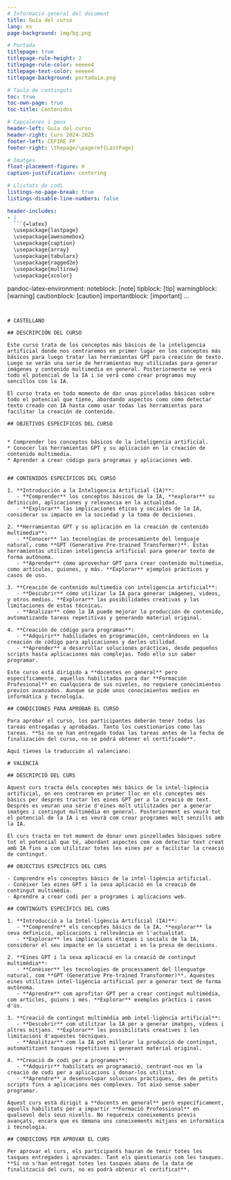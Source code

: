 ```yaml
---
# Informació general del document
title: Guía del curso
lang: es
page-background: img/bg.png

# Portada
titlepage: true
titlepage-rule-height: 2
titlepage-rule-color: eeeee4
titlepage-text-color: eeeee4
titlepage-background: portadaia.png

# Taula de continguts
toc: true
toc-own-page: true
toc-title: Contenidos

# Capçaleres i peus
header-left: Guía del curso
header-right: Curs 2024-2025
footer-left: CEFIRE FP
footer-right: \thepage/\pageref{LastPage}

# Imatges
float-placement-figure: H
caption-justification: centering

# Llistats de codi
listings-no-page-break: true
listings-disable-line-numbers: false

header-includes:
- |
  ```{=latex}
  \usepackage{lastpage}
  \usepackage{awesomebox}
  \usepackage{caption}
  \usepackage{array}
  \usepackage{tabularx}
  \usepackage{ragged2e}
  \usepackage{multirow}
  \usepackage{xcolor}

  ```
pandoc-latex-environment:
  noteblock: [note]
  tipblock: [tip]
  warningblock: [warning]
  cautionblock: [caution]
  importantblock: [important]
...
```


# CASTELLANO

## DESCRIPCIÓN DEL CURSO

Este curso trata de los conceptos más básicos de la inteligencia artificial donde nos centraremos en primer lugar en los conceptos más básicos para luego tratar las herramientas GPT para creación de texto. Luego se verán una serie de herramientas muy utilizadas para generar imágenes y contenido multimedia en general. Posteriormente se verá todo el potencial de la IA i se verá como crear programas muy sencillos con la IA.

El curso trata en todo momento de dar unas pinceladas básicas sobre todo el potencial que tiene, abordando aspectos como cómo detectar texto creado con IA hasta como usar todas las herramientas para facilitar la creación de contenido.

## OBJETIVOS ESPECÍFICOS DEL CURSO


* Comprender los conceptos básicos de la inteligencia artificial.
* Conocer las herramientas GPT y su aplicación en la creación de contenido multimedia.
* Aprender a crear código para programas y aplicaciones web.


## CONTENIDOS ESPECÍFICOS DEL CURSO

1. **Introducción a la Inteligencia Artificial (IA)**:
   - **Comprender** los conceptos básicos de la IA, **explorar** su definición, aplicaciones y relevancia en la actualidad.
   - **Explorar** las implicaciones éticas y sociales de la IA, considerar su impacto en la sociedad y la toma de decisiones.

2. **Herramientas GPT y su aplicación en la creación de contenido multimedia**:
   - **Conocer** las tecnologías de procesamiento del lenguaje natural, como **GPT (Generative Pre-trained Transformer)**. Estas herramientas utilizan inteligencia artificial para generar texto de forma autónoma.
   - **Aprender** cómo aprovechar GPT para crear contenido multimedia, como artículos, guiones, y más. **Explorar** ejemplos prácticos y casos de uso.

3. **Creación de contenido multimedia con inteligencia artificial**:
   - **Descubrir** cómo utilizar la IA para generar imágenes, videos, y otros medios. **Explorar** las posibilidades creativas y las limitaciones de estas técnicas.
   - **Analizar** cómo la IA puede mejorar la producción de contenido, automatizando tareas repetitivas y generando material original.

4. **Creación de código para programas**:
   - **Adquirir** habilidades en programación, centrándonos en la creación de código para aplicaciones y darles utilidad.
   - **Aprender** a desarrollar soluciones prácticas, desde pequeños scripts hasta aplicaciones más complejas. Todo ello sin saber programar.

Este curso está dirigido a **docentes en general** pero específicamente, aquellos habilitados para dar **Formación Profesional** en cualquiera de sus niveles, no requiere conocimientos previos avanzados. Aunque se pide unos conocimientos medios en informática y tecnología.

## CONDICIONES PARA APROBAR EL CURSO

Para aprobar el curso, los participantes deberán tener todas las tareas entregadas y aprobadas. Tanto los cuestionarios como las tareas. **Si no se han entregado todas las tareas antes de la fecha de finalización del curso, no se podrá obtener el certificado**.

Aquí tienes la traducción al valenciano:

# VALENCIÀ

## DESCRIPCIÓ DEL CURS

Aquest curs tracta dels conceptes més bàsics de la intel·ligència artificial, on ens centrarem en primer lloc en els conceptes més bàsics per després tractar les eines GPT per a la creació de text. Després es veuran una sèrie d'eines molt utilitzades per a generar imatges i contingut multimèdia en general. Posteriorment es veurà tot el potencial de la IA i es veurà com crear programes molt senzills amb la IA.

El curs tracta en tot moment de donar unes pinzellades bàsiques sobre tot el potencial que té, abordant aspectes com com detectar text creat amb IA fins a com utilitzar totes les eines per a facilitar la creació de contingut.

## OBJECTIUS ESPECÍFICS DEL CURS

- Comprendre els conceptes bàsics de la intel·ligència artificial.
- Conèixer les eines GPT i la seva aplicació en la creació de contingut multimèdia.
- Aprendre a crear codi per a programes i aplicacions web.

## CONTINGUTS ESPECÍFICS DEL CURS

1. **Introducció a la Intel·ligència Artificial (IA)**:
   - **Comprendre** els conceptes bàsics de la IA, **explorar** la seva definició, aplicacions i rellevància en l'actualitat.
   - **Explorar** les implicacions ètiques i socials de la IA, considerar el seu impacte en la societat i en la presa de decisions.

2. **Eines GPT i la seva aplicació en la creació de contingut multimèdia**:
   - **Conèixer** les tecnologies de processament del llenguatge natural, com **GPT (Generative Pre-trained Transformer)**. Aquestes eines utilitzen intel·ligència artificial per a generar text de forma autònoma.
   - **Aprendre** com aprofitar GPT per a crear contingut multimèdia, com articles, guions i més. **Explorar** exemples pràctics i casos d'ús.

3. **Creació de contingut multimèdia amb intel·ligència artificial**:
   - **Descobrir** com utilitzar la IA per a generar imatges, vídeos i altres mitjans. **Explorar** les possibilitats creatives i les limitacions d'aquestes tècniques.
   - **Analitzar** com la IA pot millorar la producció de contingut, automatitzant tasques repetitives i generant material original.

4. **Creació de codi per a programes**:
   - **Adquirir** habilitats en programació, centrant-nos en la creació de codi per a aplicacions i donar-los utilitat.
   - **Aprendre** a desenvolupar solucions pràctiques, des de petits scripts fins a aplicacions més complexes. Tot això sense saber programar.

Aquest curs està dirigit a **docents en general** però específicament, aquells habilitats per a impartir **Formació Professional** en qualsevol dels seus nivells. No requereix coneixements previs avançats, encara que es demana uns coneixements mitjans en informàtica i tecnologia.

## CONDICIONS PER APROVAR EL CURS

Per aprovar el curs, els participants hauran de tenir totes les tasques entregades i aprovades. Tant els qüestionaris com les tasques. **Si no s'han entregat totes les tasques abans de la data de finalització del curs, no es podrà obtenir el certificat**.